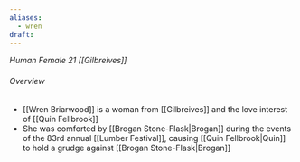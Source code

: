 ```yaml
---
aliases:
  - wren
draft:
---
```

*Human Female 21 [[Gilbreives]]*
###### Overview
- [[Wren Briarwood]] is a woman from [[Gilbreives]] and the love interest of [[Quin Fellbrook]]
- She was comforted by [[Brogan Stone-Flask|Brogan]] during the events of the 83rd annual [[Lumber Festival]], causing [[Quin Fellbrook|Quin]] to hold a grudge against [[Brogan Stone-Flask|Brogan]]